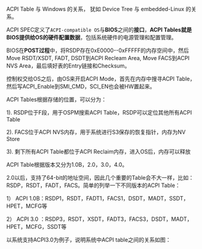 
ACPI Table 与 Windows 的关系， 犹如 Device Tree 与 embedded-Linux 的关系。

ACPI SPEC定义了`ACPI-compatible OS`与**BIOS**之间的**接口**，**ACPI Tables就是BIOS提供给OS的硬件配置数据**，包括系统硬件的电源管理和配置管理。

BIOS在**POST过程**中，将RSDP存在0xE0000--0xFFFFF的内存空间中，然后Move RSDT/XSDT, FADT, DSDT到ACPI Recleam Area, Move FACS到ACPI NVS Area，最后填好表的Entry链接和Checksum。

控制权交给OS之后，由OS来开启ACPI Mode，首先在内存中搜寻ACPI Table，然后写ACPI_Enable到SMI_CMD，SCI_EN也会被HW置起来。

ACPI Tables根据存储的位置，可以分为：

1).  RSDP位于F段，用于OSPM搜索ACPI Table，RSDP可以定位其他所有ACPI Table

2).  FACS位于ACPI NVS内存，用于系统进行S3保存的恢复指针，内存为NV Store

3). 剩下所有ACPI Table都位于ACPI Reclaim内存，进入OS后，内存可以释放

ACPI Table根据版本又分为1.0B，2.0，3.0，4.0。

2.0以后，支持了64-bit的地址空间，因此几个重要的Table会不大一样，比如：RSDP，RSDT，FADT，FACS。简单的列举一下不同版本的ACPI Table：

1） ACPI 1.0B：RSDP1，RSDT，FADT1，FACS1，DSDT，MADT，SSDT，HPET，MCFG等

2） ACPI 3.0 ：RSDP3，RSDT，XSDT，FADT3，FACS3，DSDT，MADT，HPET，MCFG，SSDT等

以系统支持ACPI3.0为例子，说明系统中ACPI table之间的关系如图：